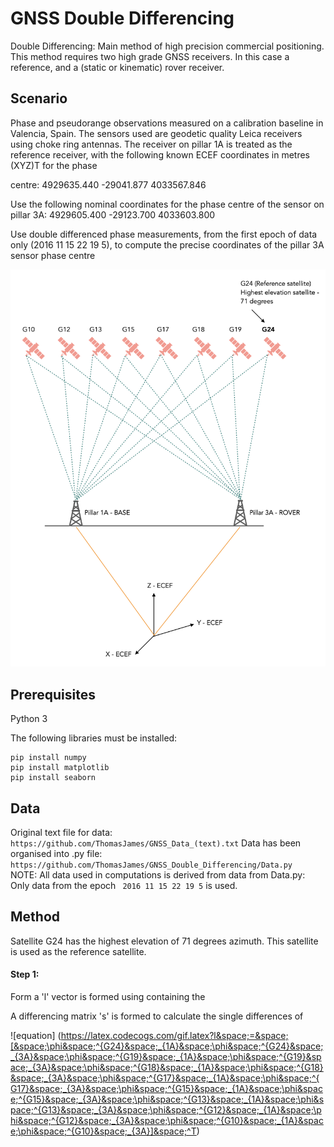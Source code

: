 # GNSS Double Differencing

Double Differencing: Main method of high precision commercial positioning. This method requires two high grade GNSS receivers. In this case a reference, and a (static or kinematic) rover receiver.  

## Scenario

Phase and pseudorange observations measured on a calibration baseline in Valencia, Spain. The sensors used
are geodetic quality Leica receivers using choke ring antennas. The receiver on pillar 1A is treated as
the reference receiver, with the following known ECEF coordinates in metres (XYZ)T
for the phase

centre:
4929635.440
 -29041.877
4033567.846

Use the following nominal coordinates for the phase centre of the sensor on pillar 3A:
4929605.400
 -29123.700
4033603.800

Use double differenced phase measurements, from the first epoch of data only (2016 11 15 22 19
5), to compute the precise coordinates of the pillar 3A sensor phase centre

![Diagram aid](https://github.com/ThomasJames/GNSS_Double_Differencing/blob/master/DD_Diagram_aid.png)


## Prerequisites 

Python 3

The following libraries must be installed:

``` 
pip install numpy 
pip install matplotlib
pip install seaborn 
```

## Data

Original text file for data: ``` https://github.com/ThomasJames/GNSS_Data_(text).txt``` 
Data has been organised into .py file: ``` https://github.com/ThomasJames/GNSS_Double_Differencing/Data.py```   
NOTE: All data used in computations is derived from data from Data.py: Only data from the epoch ``` 2016 11 15 22 19 5```  is used.


## Method 

Satellite G24 has the highest elevation of 71 degrees azimuth. This satellite is used as the reference satellite.

#### Step 1:

Form a 'l' vector is formed using containing the 

A differencing matrix 's' is formed to calculate the single differences of 

![equation] (https://latex.codecogs.com/gif.latex?l&space;=&space;[&space;\phi&space;^{G24}&space;_{1A}&space;\phi&space;^{G24}&space;_{3A}&space;\phi&space;^{G19}&space;_{1A}&space;\phi&space;^{G19}&space;_{3A}&space;\phi&space;^{G18}&space;_{1A}&space;\phi&space;^{G18}&space;_{3A}&space;\phi&space;^{G17}&space;_{1A}&space;\phi&space;^{G17}&space;_{3A}&space;\phi&space;^{G15}&space;_{1A}&space;\phi&space;^{G15}&space;_{3A}&space;\phi&space;^{G13}&space;_{1A}&space;\phi&space;^{G13}&space;_{3A}&space;\phi&space;^{G12}&space;_{1A}&space;\phi&space;^{G12}&space;_{3A}&space;\phi&space;^{G10}&space;_{1A}&space;\phi&space;^{G10}&space;_{3A}]&space;^T)   

